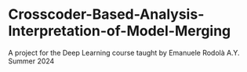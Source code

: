 # Crosscoder-Based-Analysis-Interpretation-of-Model-Merging
A project for the Deep Learning course taught by Emanuele Rodolà A.Y. Summer 2024
